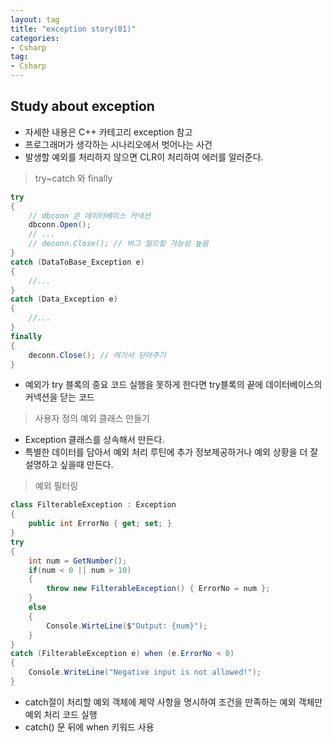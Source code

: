 ```yaml
---
layout: tag
title: "exception story(01)"
categories:
- Csharp
tag:
- Csharp
---
```

## Study about exception

- 자세한 내용은 C++ 카테고리 exception 참고
- 프로그래머가 생각하는 시나리오에서 벗어나는 사건
- 발생할 예외를 처리하지 않으면 CLR이 처리하여 에러를 알러준다.

>try~catch 와 finally

```csharp
try
{
    // dbconn 은 데이터베이스 커넥션
    dbconn.Open();
    // ...
    // deconn.Close(); // 버그 일으킬 가능성 높음
}
catch (DataToBase_Exception e)
{
    //...
}
catch (Data_Exception e)
{
    //...
}
finally
{
    deconn.Close(); // 여기서 닫아주기
}
```

- 예외가 try 블록의 중요 코드 실행을 못하게 한다면 try블록의 끝에 데이터베이스의 커넥션을 닫는 코드

>사용자 정의 예외 클래스 만들기

- Exception 클래스를 상속해서 만든다.
- 특별한 데이터를 담아서 예외 처리 루틴에 추가 정보제공하거나 예외 상황을 더 잘 설명하고 싶을때 만든다.

>예외 필터링

```csharp
class FilterableException : Exception
{
    public int ErrorNo { get; set; }
}
try
{
    int num = GetNumber();
    if(num < 0 || num > 10)
    {
        throw new FilterableException() { ErrorNo = num };
    }
    else
    {
        Console.WirteLine($"Output: {num}");
    }
}
catch (FilterableException e) when (e.ErrorNo < 0)
{
    Console.WriteLine("Negative input is not allowed!");
}
```

- catch절이 처리할 예외 객체에 제약 사항을 명시하여 조건을 만족하는 예외 객체만 예외 처리 코드 실행
- catch() 문 뒤에 when 키워드 사용
